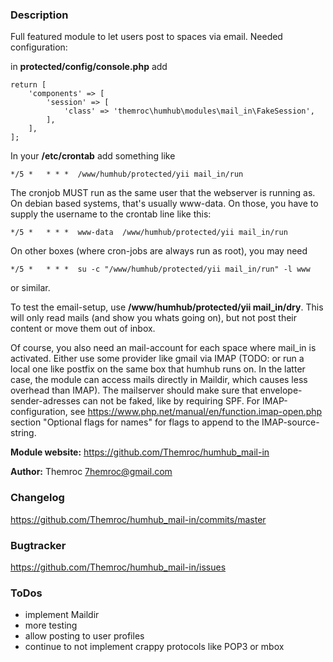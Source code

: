 ### Description
Full featured module to let users post to spaces via email. Needed configuration:

in **protected/config/console.php** add

    return [
        'components' => [
            'session' => [
                'class' => 'themroc\humhub\modules\mail_in\FakeSession',
            ],
        ],
    ];


In your **/etc/crontab** add something like

    */5 *   * * *  /www/humhub/protected/yii mail_in/run

The cronjob MUST run as the same user that the webserver is running as. On debian
based systems, that's usually www-data. On those, you have to supply the username
to the crontab line like this:

    */5 *   * * *  www-data  /www/humhub/protected/yii mail_in/run

On other boxes (where cron-jobs are always run as root), you may need

    */5 *   * * *  su -c "/www/humhub/protected/yii mail_in/run" -l www

or similar.

To test the email-setup, use **/www/humhub/protected/yii mail_in/dry**. This will
only read mails (and show you whats going on), but not post their content or
move them out of inbox.

Of course, you also need an mail-account for each space where mail_in is activated.
Either use some provider like gmail via IMAP (TODO: or run a local one like postfix on
the same box that humhub runs on. In the latter case, the module can access mails
directly in Maildir, which causes less overhead than IMAP). The mailserver should
make sure that envelope-sender-adresses can not be faked, like by requiring SPF.
For IMAP-configuration, see <https://www.php.net/manual/en/function.imap-open.php>
section "Optional flags for names" for flags to append to the IMAP-source-string.

__Module website:__ <https://github.com/Themroc/humhub_mail-in>

__Author:__ Themroc <7hemroc@gmail.com>

### Changelog

<https://github.com/Themroc/humhub_mail-in/commits/master>

### Bugtracker

<https://github.com/Themroc/humhub_mail-in/issues>

### ToDos

- implement Maildir
- more testing
- allow posting to user profiles
- continue to not implement crappy protocols like POP3 or mbox

